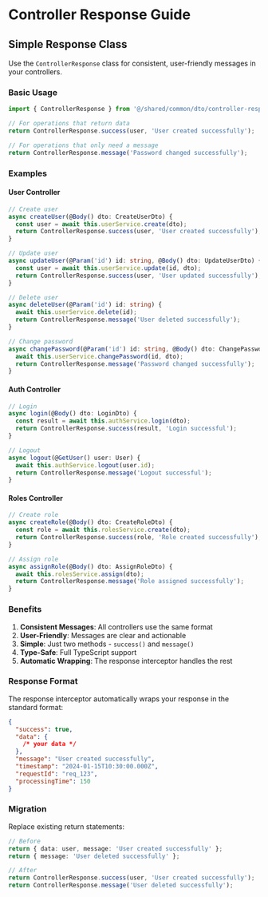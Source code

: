 # Controller Response Guide

## Simple Response Class

Use the `ControllerResponse` class for consistent, user-friendly messages in your controllers.

### Basic Usage

```typescript
import { ControllerResponse } from '@/shared/common/dto/controller-response.dto';

// For operations that return data
return ControllerResponse.success(user, 'User created successfully');

// For operations that only need a message
return ControllerResponse.message('Password changed successfully');
```

### Examples

#### User Controller

```typescript
// Create user
async createUser(@Body() dto: CreateUserDto) {
  const user = await this.userService.create(dto);
  return ControllerResponse.success(user, 'User created successfully');
}

// Update user
async updateUser(@Param('id') id: string, @Body() dto: UpdateUserDto) {
  const user = await this.userService.update(id, dto);
  return ControllerResponse.success(user, 'User updated successfully');
}

// Delete user
async deleteUser(@Param('id') id: string) {
  await this.userService.delete(id);
  return ControllerResponse.message('User deleted successfully');
}

// Change password
async changePassword(@Param('id') id: string, @Body() dto: ChangePasswordDto) {
  await this.userService.changePassword(id, dto);
  return ControllerResponse.message('Password changed successfully');
}
```

#### Auth Controller

```typescript
// Login
async login(@Body() dto: LoginDto) {
  const result = await this.authService.login(dto);
  return ControllerResponse.success(result, 'Login successful');
}

// Logout
async logout(@GetUser() user: User) {
  await this.authService.logout(user.id);
  return ControllerResponse.message('Logout successful');
}
```

#### Roles Controller

```typescript
// Create role
async createRole(@Body() dto: CreateRoleDto) {
  const role = await this.rolesService.create(dto);
  return ControllerResponse.success(role, 'Role created successfully');
}

// Assign role
async assignRole(@Body() dto: AssignRoleDto) {
  await this.rolesService.assign(dto);
  return ControllerResponse.message('Role assigned successfully');
}
```

### Benefits

1. **Consistent Messages**: All controllers use the same format
2. **User-Friendly**: Messages are clear and actionable
3. **Simple**: Just two methods - `success()` and `message()`
4. **Type-Safe**: Full TypeScript support
5. **Automatic Wrapping**: The response interceptor handles the rest

### Response Format

The response interceptor automatically wraps your response in the standard format:

```json
{
  "success": true,
  "data": {
    /* your data */
  },
  "message": "User created successfully",
  "timestamp": "2024-01-15T10:30:00.000Z",
  "requestId": "req_123",
  "processingTime": 150
}
```

### Migration

Replace existing return statements:

```typescript
// Before
return { data: user, message: 'User created successfully' };
return { message: 'User deleted successfully' };

// After
return ControllerResponse.success(user, 'User created successfully');
return ControllerResponse.message('User deleted successfully');
```

